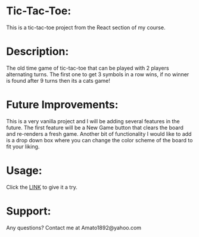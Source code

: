 <h1>Tic-Tac-Toe:</h1> This is a tic-tac-toe project from the React section of my course. 
<h1>Description:</h1> The old time game of tic-tac-toe that can be played with 2 players alternating turns. The first one to get 3 symbols in a row wins, if no winner is found after 9 turns then its a cats game!
<h1>Future Improvements:</h1> This is a very vanilla project and I will be adding several features in the future. The first feature will be a New Game button that clears the board and re-renders a fresh game. Another bit of functionality I would like to add is a drop down box where you can change the color scheme of the board to fit your liking.
<h1>Usage:</h1> Click the <a href= 'https://amato1891.github.io/tictactoe/'>LINK</a> to give it a try.
<h1>Support:</h1> Any questions? Contact me at Amato1892@yahoo.com
